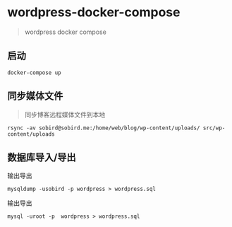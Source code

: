 # wordpress-docker-compose

> wordpress docker compose

## 启动
```
docker-compose up
```

## 同步媒体文件
> 同步博客远程媒体文件到本地

```
rsync -av sobird@sobird.me:/home/web/blog/wp-content/uploads/ src/wp-content/uploads
```

## 数据库导入/导出

输出导出
```
mysqldump -usobird -p wordpress > wordpress.sql
```

输出导出
```
mysql -uroot -p  wordpress > wordpress.sql
```